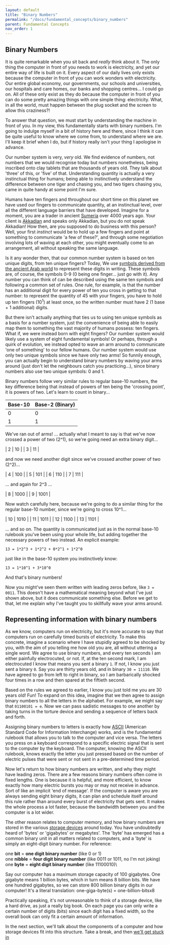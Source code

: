 ```yaml
---
layout: default
title: "Binary Numbers"
permalink: "/docs/fundamental_concepts/binary_numbers"
parent: Fundamental Concepts
nav_order: 1
---
```


## Binary Numbers
It is quite remarkable when you sit back and _really_ think about it. The only thing the computer in front of you needs to work is electricity, and yet our entire way of life is built on it. Every aspect of our daily lives only exists because the computer in front of you can work wonders with electricity. Our entire global economy, our governments, our schools and universities, our hospitals and care homes, our banks and shopping centres... I could go on. All of these only exist as they do because the computer in front of you can do some pretty amazing things with one simple thing: electricity. What, in all the world, must happen between the plug socket and the screen to allow this craziness?!

To answer that question, we must start by understanding the machine in front of you. In my view, this fundamentally starts with binary numbers. I'm going to indulge myself in a bit of history here and there, since I think it can be quite useful to know where we come from, to understand where we are. I'll keep it brief when I do, but if history really isn't your thing I apologise in advance.

Our number system is very, _very_ old. We find evidence of numbers, not numbers that we would recognise today but numbers nonetheless, being inscribed onto clay tablets that are thousands of years old. They talk about 'three' of this, or 'five' of that. Understanding quantity is actually a very instinctual thing for humans; being able to instinctively understand the difference between one tiger and chasing you, and two tigers chasing you, came in quite handy at some point I'm sure.

Humans have ten fingers and throughout our short time on this planet we have used our fingers to communicate quantity, at an instinctual level, over all the different language barriers that have developed. Imagine for a moment, you are a trader in ancient [Sumeria](https://en.wikipedia.org/wiki/Sumer) over 4000 years ago. Your client is [Akkadian](https://en.wikipedia.org/wiki/Akkadian_Empire) and speaks only Akkadian, but you do not speak Akkadian! How then, are you supposed to do business with this person? Well, your first _instinct_ would be to hold up a few fingers and point at something to communicate 'a few of these?', and through some negotiation involving lots of waving at each other, you might eventually come to an arrangement, all without speaking the same language.

Is it any wonder then, that our common number system is based on ten unique digits, from ten unique fingers? Today, We use [symbols derived from the ancient Arab world](https://en.wikipedia.org/wiki/Arabic_numerals) to represent these digits in writing. These symbols are, of course, the symbols 0-9 (0 being one finger... just go with it). Any number you can think of can be described using the same ten symbols and following a common set of rules. One rule, for example, is that the number has an additional digit for every power of ten you cross in getting to that number: to represent the quantity of 45 with your fingers, you have to hold up ten fingers ($10^1$) at least once, so the written number must have 2 (1 base + 1 additional) digits.

But there isn't actually anything that ties us to using ten unique symbols as a basis for a number system, just the convenience of being able to easily map them to something the vast majority of humans possess: ten fingers. What if, we were instead born with eight fingers? Our number system would likely use a system of eight fundamental symbols! Or perhaps, through a quirk of evolution, we instead opted to wave an arm around to communicate 'one of something' to our fellow humans. Our number system would use only two unique symbols since we have only two arms! So funnily enough, you can actually begin to understand binary numbers by waving your arms around (just don't let the neighbours catch you practicing...), since binary numbers also use two unique symbols: 0 and 1.

Binary numbers follow very similar rules to regular base-10 numbers, the key difference being that instead of powers of ten being the 'crossing point', it is powers of two. Let's learn to count in binary...

| Base-10    | Base-2 (Binary) |
|:-----------|:----------------|
| 0          | 0               |
| 1          | 1               |

We've ran out of arms! ... actually what I meant to say is that we've now crossed a power of two (2^1), so we're going need an extra binary digit...

| 2          | 10              |
| 3          | 11              |

and now we need another digit since we've crossed another power of two (2^2)...

| 4          | 100             |
| 5          | 101             |
| 6          | 110             |
| 7          | 111             |

... and again for 2^3 ...

| 8          | 1000            |
| 9          | 1001            |

Now watch carefully here, because we're going to do a similar thing for the regular base-10 number, since we're going to cross 10^1...

| 10         | 1010            |
| 11         | 1011            |
| 12         | 1100            |
| 13         | 1101            |

... and so on. The quantity is communicated just as in the normal base-10 rulebook you've been using your whole life, but adding together the necessary powers of two instead. An explicit example:

`13 = 1*2^3 + 1*2^2 + 0*2^1 + 1*2^0`

just like in the base-10 system you instinctively know:

`13 = 1*10^1 + 3*10^0`

And that's binary numbers!

Now you might've seen them written with leading zeros before, like `3 = 0011`. This doesn't have a mathematical meaning beyond what I've just shown above, but it does communicate something else. Before we get to that, let me explain why I've taught you to skillfully wave your arms around.

## Representing information with binary numbers
As we know, computers run on electricity, but it's more accurate to say that computers run on carefully timed bursts of electricity. To make this concrete, imagine a scenario where I have stupidly agreed to be shocked by you, with the aim of you telling me how old you are, all without uttering a single word. We agree to use binary numbers, and every ten seconds I am either painfully electrocuted, or not. If, at the ten second mark, I am electrocuted I know that means you sent a binary `1`. If not, I know you just sent a binary `0`. Say you are thirty years old, and in binary `30 = 11110`. We have agreed to go from left to right in binary, so I am barbarically shocked four times in a row and then spared at the fiftieth second.

Based on the rules we agreed to earlier, I know you just told me you are 30 years old! Fun! To expand on this idea, imagine that we then agree to assign binary numbers to all the letters in the alphabet. For example, we might say that `01100101 = e`. Now we can pass sadistic messages to one another by taking turns in the torture device and sending a sequence of letters back and forth.

Assigning binary numbers to letters is exactly how [ASCII](https://en.wikipedia.org/wiki/ASCII) (American Standard Code for Information Interchange) works, and is the fundamental rulebook that allows you to talk to the computer and vice versa. The letters you press on a keyboard correspond to a specific electric signal that is sent to the computer by the keyboard. The computer, knowing the ASCII rulebook, knows exactly the letter you just pressed based on the number of electric pulses that were sent or not sent in a pre-determined time period.

Now let's return to how binary numbers are written, and why they might have leading zeros. There are a few reasons binary numbers often come in fixed lengths. One is because it is helpful, and more efficient, to know exactly how many electric bursts you may or may not receive in advance. Sort of like an implicit 'end of message'. If the computer is aware you are always sending eight binary digits, it can plan and schedule itself around this rule rather than around every burst of electricity that gets sent. It makes the whole process a lot faster, because the bandwidth between you and the computer is a lot wider. 

The other reason relates to computer memory, and how binary numbers are stored in the various [storage devices](https://en.wikipedia.org/wiki/Data_storage) around today. You have undoubtedly heard of 'bytes' or 'gigabytes' or megabytes'. The 'byte' has emerged has a common binary unit in all matters related to computers, and a 'byte' is simply an eight-digit binary number. For reference:

one __bit__ = __one digit binary number__ (like 0 or 1)\
one __nibble__ = __four digit binary number__ (like 0011 or 1011, no I'm not joking)\
one __byte__ = __eight digit binary number__ (like 11100010)\

Say our computer has a maximum storage capacity of 100 gigabytes. One gigabyte means 1 billion bytes, which in turn means 8 billion bits. We have one hundred gigabytes, so we can store 800 billion binary digits in our computer! It's a literal translation: one-giga-byte(s) = one-billion-bitsx8

Practically speaking, it's not unreasonable to think of a storage device, like a hard drive, as just a really big book. On each page you can only write a certain number of digits (bits) since each digit has a fixed width, so the overall book can only fit a certain amount of information.

In the next section, we'll talk about the components of a computer and how storage devices fit into this structure. Take a break, and then [we'll get stuck in](./binary_logic)